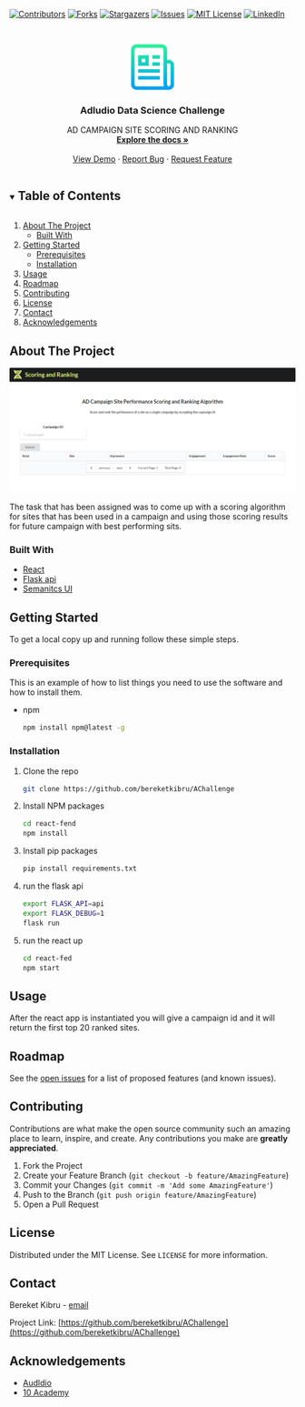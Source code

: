 <!--
*** Thanks for checking out the Best-README-Template. If you have a suggestion
*** that would make this better, please fork the repo and create a pull request
*** or simply open an issue with the tag "enhancement".
*** Thanks again! Now go create something AMAZING! :D
***
***
***
*** To avoid retyping too much info. Do a search and replace for the following:
*** github_username, repo_name, twitter_handle, email, project_title, project_description
-->



<!-- PROJECT SHIELDS -->
<!--
*** I'm using markdown "reference style" links for readability.
*** Reference links are enclosed in brackets [ ] instead of parentheses ( ).
*** See the bottom of this document for the declaration of the reference variables
*** for contributors-url, forks-url, etc. This is an optional, concise syntax you may use.
*** https://www.markdownguide.org/basic-syntax/#reference-style-links
-->
[![Contributors][contributors-shield]][contributors-url]
[![Forks][forks-shield]][forks-url]
[![Stargazers][stars-shield]][stars-url]
[![Issues][issues-shield]][issues-url]
[![MIT License][license-shield]][license-url]
[![LinkedIn][linkedin-shield]][linkedin-url]



<!-- PROJECT LOGO -->
<br />
<p align="center">
  <a href="https://github.com/github_username/repo_name">
    <img src="image/logo.png" alt="Logo" width="80" height="80">
  </a>

  <h3 align="center">Adludio Data Science Challenge</h3>

  <p align="center">
    AD CAMPAIGN SITE SCORING AND RANKING
    <br />
    <a href="https://github.com/bereketkibru/AChallenge"><strong>Explore the docs »</strong></a>
    <br />
    <br />
    <a href="https://github.com/bereketkibru/AChallenge">View Demo</a>
    ·
    <a href="https://github.com/bereketkibru/AChallenge/issues">Report Bug</a>
    ·
    <a href="https://github.com/bereketkibru/AChallenge/issues">Request Feature</a>
  </p>
</p>



<!-- TABLE OF CONTENTS -->
<details open="open">
  <summary><h2 style="display: inline-block">Table of Contents</h2></summary>
  <ol>
    <li>
      <a href="#about-the-project">About The Project</a>
      <ul>
        <li><a href="#built-with">Built With</a></li>
      </ul>
    </li>
    <li>
      <a href="#getting-started">Getting Started</a>
      <ul>
        <li><a href="#prerequisites">Prerequisites</a></li>
        <li><a href="#installation">Installation</a></li>
      </ul>
    </li>
    <li><a href="#usage">Usage</a></li>
    <li><a href="#roadmap">Roadmap</a></li>
    <li><a href="#contributing">Contributing</a></li>
    <li><a href="#license">License</a></li>
    <li><a href="#contact">Contact</a></li>
    <li><a href="#acknowledgements">Acknowledgements</a></li>
  </ol>
</details>



<!-- ABOUT THE PROJECT -->
## About The Project

[![Product Name Screen Shot][product-screenshot]](https://example.com)

The task that has been assigned was to come up with a scoring algorithm for sites that has been used in a campaign and using those scoring results for future campaign with best performing sits. 


### Built With

* [React]()
* [Flask api]()
* [Semanitcs UI]()



<!-- GETTING STARTED -->
## Getting Started

To get a local copy up and running follow these simple steps.

### Prerequisites

This is an example of how to list things you need to use the software and how to install them.
* npm
  ```sh
  npm install npm@latest -g
  ```

### Installation

1. Clone the repo
   ```sh
   git clone https://github.com/bereketkibru/AChallenge
   ```
2. Install NPM packages
   ```sh
   cd react-fend
   npm install
   ```
3. Install pip packages
   ```sh
   pip install requirements.txt
   ```
4. run the flask api
   ```sh
   export FLASK_API=api
   export FLASK_DEBUG=1
   flask run
   ```
4. run the react up
   ```sh
   cd react-fed
   npm start
   ```

<!-- USAGE EXAMPLES -->
## Usage

After the react app is instantiated you will give a campaign id and it will return the first top 20 ranked sites.



<!-- ROADMAP -->
## Roadmap

See the [open issues](https://github.com/github_username/repo_name/issues) for a list of proposed features (and known issues).



<!-- CONTRIBUTING -->
## Contributing

Contributions are what make the open source community such an amazing place to learn, inspire, and create. Any contributions you make are **greatly appreciated**.

1. Fork the Project
2. Create your Feature Branch (`git checkout -b feature/AmazingFeature`)
3. Commit your Changes (`git commit -m 'Add some AmazingFeature'`)
4. Push to the Branch (`git push origin feature/AmazingFeature`)
5. Open a Pull Request



<!-- LICENSE -->
## License

Distributed under the MIT License. See `LICENSE` for more information.



<!-- CONTACT -->
## Contact

Bereket Kibru - [email](bekakibru2@gmail.com ) 

Project Link: [https://github.com/bereketkibru/AChallenge](https://github.com/bereketkibru/AChallenge)



<!-- ACKNOWLEDGEMENTS -->
## Acknowledgements

* [Audldio](https://www.adludio.com/)
* [10 Academy](https://www.10academy.org/)






<!-- MARKDOWN LINKS & IMAGES -->
<!-- https://www.markdownguide.org/basic-syntax/#reference-style-links -->
[contributors-shield]: https://img.shields.io/github/contributors/github_username/repo.svg?style=for-the-badge
[contributors-url]: https://github.com/bereketkibru/AChallenge/graphs/contributors
[forks-shield]: https://img.shields.io/github/forks/github_username/repo.svg?style=for-the-badge
[forks-url]: https://github.com/bereketkibru/AChallenge/network/members
[stars-shield]: https://img.shields.io/github/stars/github_username/repo.svg?style=for-the-badge
[stars-url]:https://github.com/bereketkibru/AChallenge/stargazers
[issues-shield]: https://img.shields.io/github/issues/github_username/repo.svg?style=for-the-badge
[issues-url]: https://github.com/bereketkibru/AChallenge/issues
[license-shield]: https://img.shields.io/github/license/github_username/repo.svg?style=for-the-badge
[license-url]: https://github.com/bereketkibru/AChallenge/blob/master/LICENSE.txt
[linkedin-shield]: https://img.shields.io/badge/-LinkedIn-black.svg?style=for-the-badge&logo=linkedin&colorB=555
[linkedin-url]: https://linkedin.com/in/bereket-kibru-b25234137
[product-screenshot]: Capture.PNG
